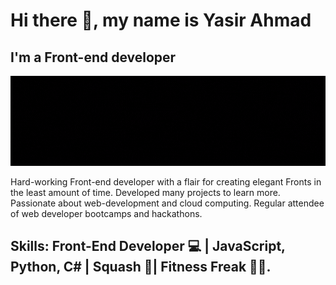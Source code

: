 # Hi there 👋, my name is Yasir Ahmad
## I'm a Front-end developer
![I'm a Front-end developer](GithubBanner.gif)

Hard-working Front-end developer with a flair for creating elegant Fronts in the least amount of time. Developed many projects to learn more. Passionate about web-development and cloud computing. Regular attendee of web developer bootcamps and hackathons.

## Skills: Front-End Developer 💻 | JavaScript, Python, C# | Squash 🎾| Fitness Freak 🤸‍♀️.





